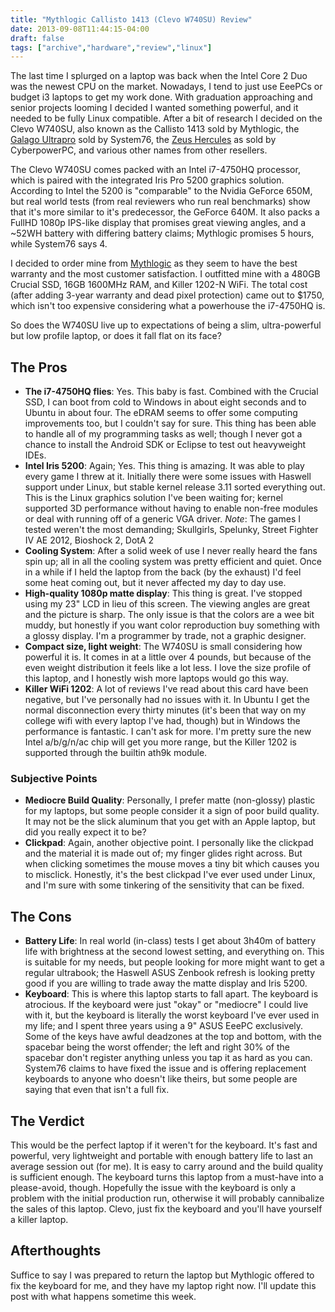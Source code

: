 ```yaml
---
title: "Mythlogic Callisto 1413 (Clevo W740SU) Review"
date: 2013-09-08T11:44:15-04:00
draft: false
tags: ["archive","hardware","review","linux"]
---
```


The last time I splurged on a laptop was back when the Intel Core 2 Duo was the newest CPU on the market. Nowadays, I tend to just use EeePCs or budget i3 laptops to get my work done. With graduation approaching and senior projects looming I decided I wanted something powerful, and it needed to be fully Linux compatible. After a bit of research I decided on the Clevo W740SU, also known as the Callisto 1413 sold by Mythlogic, the [Galago Ultrapro](https://system76.com/laptops/galago) sold by System76, the [Zeus Hercules](https://www.cyberpowerpc.com/page/ZeusHercules/) as sold by CyberpowerPC, and various other names from other resellers.

The Clevo W740SU comes packed with an Intel i7-4750HQ processor, which is paired with the integrated Iris Pro 5200 graphics solution. According to Intel the 5200 is "comparable" to the Nvidia GeForce 650M, but real world tests (from real reviewers who run real benchmarks) show that it's more similar to it's predecessor, the GeForce 640M. It also packs a FullHD 1080p IPS-like display that promises great viewing angles, and a ~52WH battery with differing battery claims; Mythlogic promises 5 hours, while System76 says 4.

I decided to order mine from [Mythlogic](https://www.mythlogic.com/) as they seem to have the best warranty and the most customer satisfaction. I outfitted mine with a 480GB Crucial SSD, 16GB 1600MHz RAM, and Killer 1202-N WiFi. The total cost (after adding 3-year warranty and dead pixel protection) came out to $1750, which isn't too expensive considering what a powerhouse the i7-4750HQ is.

So does the W740SU live up to expectations of being a slim, ultra-powerful but low profile laptop, or does it fall flat on its face?

## The Pros

* **The i7-4750HQ flies**: Yes. This baby is fast. Combined with the Crucial SSD, I can boot from cold to Windows in about eight seconds and to Ubuntu in about four. The eDRAM seems to offer some computing improvements too, but I couldn't say for sure. This thing has been able to handle all of my programming tasks as well; though I never got a chance to install the Android SDK or Eclipse to test out heavyweight IDEs.
* **Intel Iris 5200**: Again; Yes. This thing is amazing. It was able to play every game I threw at it. Initially there were some issues with Haswell support under Linux, but stable kernel release 3.11 sorted everything out. This is the Linux graphics solution I've been waiting for; kernel supported 3D performance without having to enable non-free modules or deal with running off of a generic VGA driver.
*Note*: The games I tested weren't the most demanding; Skullgirls, Spelunky, Street Fighter IV AE 2012, Bioshock 2, DotA 2
* **Cooling System**: After a solid week of use I never really heard the fans spin up; all in all the cooling system was pretty efficient and quiet. Once in a while if I held the laptop from the back (by the exhaust) I'd feel some heat coming out, but it never affected my day to day use.
* **High-quality 1080p matte display**: This thing is great. I've stopped using my 23" LCD in lieu of this screen. The viewing angles are great and the picture is sharp. The only issue is that the colors are a wee bit muddy, but honestly if you want color reproduction buy something with a glossy display. I'm a programmer by trade, not a graphic designer.
* **Compact size, light weight**: The W740SU is small considering how powerful it is. It comes in at a little over 4 pounds, but because of the even weight distribution it feels like a lot less. I love the size profile of this laptop, and I honestly wish more laptops would go this way.
* **Killer WiFi 1202**: A lot of reviews I've read about this card have been negative, but I've personally had no issues with it. In Ubuntu I get the normal disconnection every thirty minutes (it's been that way on my college wifi with every laptop I've had, though) but in Windows the performance is fantastic. I can't ask for more. I'm pretty sure the new Intel a/b/g/n/ac chip will get you more range, but the Killer 1202 is supported through the builtin ath9k module.

### Subjective Points

* **Mediocre Build Quality**: Personally, I prefer matte (non-glossy) plastic for my laptops, but some people consider it a sign of poor build quality. It may not be the slick aluminum that you get with an Apple laptop, but did you really expect it to be?
* **Clickpad**: Again, another objective point. I personally like the clickpad and the material it is made out of; my finger glides right across. But when clicking sometimes the mouse moves a tiny bit which causes you to misclick. Honestly, it's the best clickpad I've ever used under Linux, and I'm sure with some tinkering of the sensitivity that can be fixed.

## The Cons

* **Battery Life**: In real world (in-class) tests I get about 3h40m of battery life with brightness at the second lowest setting, and everything on. This is suitable for my needs, but people looking for more might want to get a regular ultrabook; the Haswell ASUS Zenbook refresh is looking pretty good if you are willing to trade away the matte display and Iris 5200.
* **Keyboard**: This is where this laptop starts to fall apart. The keyboard is atrocious. If the keyboard were just "okay" or "mediocre" I could live with it, but the keyboard is literally the worst keyboard I've ever used in my life; and I spent three years using a 9" ASUS EeePC exclusively. Some of the keys have awful deadzones at the top and bottom, with the spacebar being the worst offender; the left and right 30% of the spacebar don't register anything unless you tap it as hard as you can. System76 claims to have fixed the issue and is offering replacement keyboards to anyone who doesn't like theirs, but some people are saying that even that isn't a full fix.

## The Verdict

This would be the perfect laptop if it weren't for the keyboard. It's fast and powerful, very lightweight and portable with enough battery life to last an average session out (for me). It is easy to carry around and the build quality is sufficient enough. The keyboard turns this laptop from a must-have into a please-avoid, though. Hopefully the issue with the keyboard is only a problem with the initial production run, otherwise it will probably cannibalize the sales of this laptop. Clevo, just fix the keyboard and you'll have yourself a killer laptop.

## Afterthoughts

Suffice to say I was prepared to return the laptop but Mythlogic offered to fix the keyboard for me, and they have my laptop right now. I'll update this post with what happens sometime this week.
